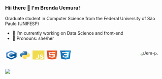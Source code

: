 ### Hii there 👋 I'm Brenda Uemura!

Graduate student in Computer Science from the Federal University of São Paulo (UNIFESP)

- 🔭 I’m currently working on Data Science and front-end
- 🐝 Pronouns: she/her

<div style="disply: inline_block"><br>
  <img align="center" alt="Uem-C" height="30" width="40" src="https://raw.githubusercontent.com/devicons/devicon/master/icons/c/c-original.svg">
  <img align="center" alt="Uem-Python" height="30" width="40" src="https://raw.githubusercontent.com/devicons/devicon/master/icons/python/python-original.svg">
  <img align="center" alt="Uem-JS" height="30" width="40" src="https://raw.githubusercontent.com/devicons/devicon/master/icons/javascript/javascript-plain.svg">
  <img align="center" alt="Uem-HTML" height="30" width="40" src="https://raw.githubusercontent.com/devicons/devicon/master/icons/html5/html5-original.svg">
  <img align="center" alt="Uem-CSS" height="30" width="40" src="https://raw.githubusercontent.com/devicons/devicon/master/icons/css3/css3-original.svg">
  <img align="right" alt="Uem-pic" height="150" style="border-radius:50px;" src="https://i.pinimg.com/originals/0d/cb/3e/0dcb3ef74cbe0959aa7e86fc3e1cca6e.png">
                                                                                 
##

 <div>
 
  <a href= "https://www.linkedin.com/in/brenda-uemura/" target=" _blank"> <img src= "https://img.shields.io/badge/LinkedIn-0077B5?style=for-the-badge&logo=linkedin&logoColor=white" target="_blank"> </a>
  
 </div>

